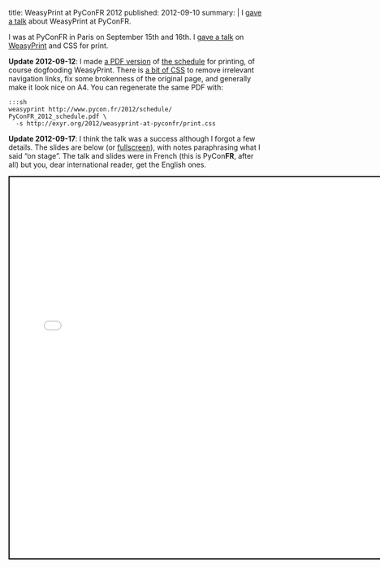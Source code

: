 title: WeasyPrint at PyConFR 2012
published: 2012-09-10
summary: |
    I [gave a talk](http://www.pycon.fr/2012/schedule/presentation/16/)
    about WeasyPrint at PyConFR.


I was at PyConFR in Paris on September 15th and 16th.
I [gave a talk](http://www.pycon.fr/2012/schedule/presentation/16/)
on [WeasyPrint](http://weasyprint.org/) and CSS for print.

**Update 2012-09-12**:
I made [a PDF version](PyConFR_2012_schedule.pdf) of
[the schedule](http://www.pycon.fr/2012/schedule/) for printing, of course
dogfooding WeasyPrint. There is [a bit of CSS](print.css) to remove irrelevant
navigation links, fix some brokenness of the original page, and generally
make it look nice on A4. You can regenerate the same PDF with:

    :::sh
    weasyprint http://www.pycon.fr/2012/schedule/ PyConFR_2012_schedule.pdf \
      -s http://exyr.org/2012/weasyprint-at-pyconfr/print.css

**Update 2012-09-17**:
I think the talk was a success although I forgot a few details. The slides
are below (or [fullscreen](embedder.html#slides.html)), with notes
paraphrasing what I said “on stage”.
The talk and slides were in French (this is PyCon<strong>FR</strong>,
after all) but you, dear international reader, get the English ones.

<iframe
  src="embedder.html#slides.html"
  width="736" height="750" style="border: 2px solid black"></iframe>
